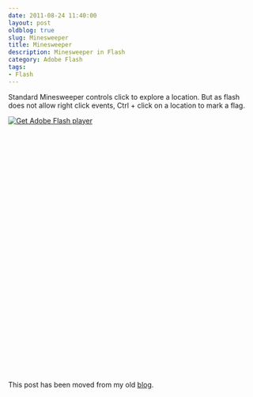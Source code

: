 ```yaml
---
date: 2011-08-24 11:40:00
layout: post
oldblog: true
slug: Minesweeper
title: Minesweeper
description: Minesweeper in Flash
category: Adobe Flash
tags: 
- Flash
---
```


Standard Minesweeper controls click to explore a location. But as flash does not allow right click events, Ctrl + click on a location to mark a flag.

<div id="flashContent" style="width:440px; height:520px;">
	<object classid="clsid:d27cdb6e-ae6d-11cf-96b8-444553540000" width="440" height="520" id="Spirograph" align="middle">
		<param name="movie" value="../../../assets/img/posts/2011-08-24-minesweeper.swf" />
		<param name="quality" value="high" />
		<param name="bgcolor" value="#ffffff" />
		<param name="play" value="true" />
		<param name="loop" value="true" />
		<param name="wmode" value="window" />
		<param name="scale" value="showall" />
		<param name="menu" value="false" />
		<param name="devicefont" value="false" />
		<param name="salign" value="" />
		<param name="allowScriptAccess" value="sameDomain" />
		<!--[if !IE]>-->
		<object type="application/x-shockwave-flash" data="../../../assets/img/posts/2011-08-24-minesweeper.swf" width="440" height="520">
			<param name="movie" value="../../../assets/img/posts/2011-08-24-minesweeper.swf" />
			<param name="quality" value="high" />
			<param name="bgcolor" value="#ffffff" />
			<param name="play" value="true" />
			<param name="loop" value="true" />
			<param name="wmode" value="window" />
			<param name="scale" value="showall" />
			<param name="menu" value="false" />
			<param name="devicefont" value="false" />
			<param name="salign" value="" />
			<param name="allowScriptAccess" value="sameDomain" />
		<!--<![endif]-->
			<a href="http://www.adobe.com/go/getflash">
				<img src="http://www.adobe.com/images/shared/download_buttons/get_flash_player.gif" alt="Get Adobe Flash player" />
			</a>
		<!--[if !IE]>-->
		</object>
		<!--<![endif]-->
	</object>
</div>

This post has been moved from my old [blog](https://sites.google.com/site/azizhkhambati/adobeflash/minesweeperinflash).